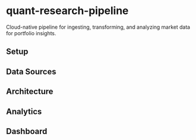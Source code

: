 # quant-research-pipeline
Cloud-native pipeline for ingesting, transforming, and analyzing market data for portfolio insights.

## Setup

## Data Sources

## Architecture

## Analytics

## Dashboard
